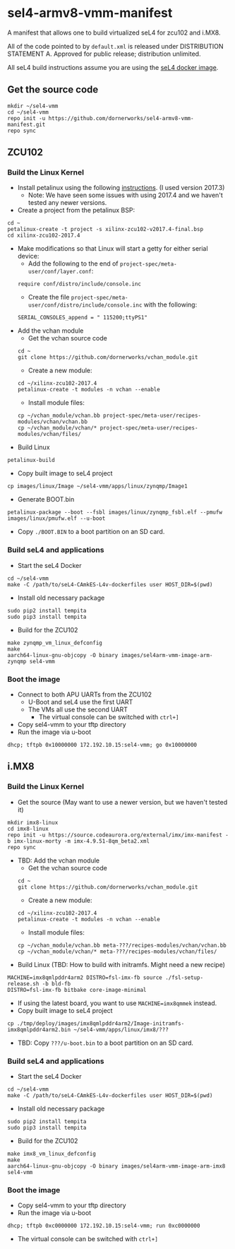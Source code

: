 # sel4-armv8-vmm-manifest
A manifest that allows one to build virtualized seL4 for zcu102 and i.MX8.

All of the code pointed to by `default.xml` is released under DISTRIBUTION STATEMENT A. Approved for public release; distribution unlimited.

All seL4 build instructions assume you are using the [seL4 docker image](https://github.com/SEL4PROJ/seL4-CAmkES-L4v-dockerfiles).

## Get the source code
```
mkdir ~/sel4-vmm
cd ~/sel4-vmm
repo init -u https://github.com/dornerworks/sel4-armv8-vmm-manifest.git
repo sync
```

## ZCU102

### Build the Linux Kernel
- Install petalinux using the following [instructions](https://xilinx-wiki.atlassian.net/wiki/spaces/A/pages/18841618/PetaLinux+Getting+Started). (I used version 2017.3)
  - Note: We have seen some issues with using 2017.4 and we haven't tested any newer versions.
- Create a project from the petalinux BSP:
```
cd ~
petalinux-create -t project -s xilinx-zcu102-v2017.4-final.bsp
cd xilinx-zcu102-2017.4
```
- Make modifications so that Linux will start a getty for either serial device:
  - Add the following to the end of `project-spec/meta-user/conf/layer.conf`:
  ```
  require conf/distro/include/console.inc
  ```
  - Create the file `project-spec/meta-user/conf/distro/include/console.inc` with the following:
  ```
  SERIAL_CONSOLES_append = " 115200;ttyPS1"
  ```
- Add the vchan module
  - Get the vchan source code
  ```
  cd ~
  git clone https://github.com/dornerworks/vchan_module.git
  ```
  - Create a new module:
  ```
  cd ~/xilinx-zcu102-2017.4
  petalinux-create -t modules -n vchan --enable
  ```
  - Install module files:
  ```
  cp ~/vchan_module/vchan.bb project-spec/meta-user/recipes-modules/vchan/vchan.bb
  cp ~/vchan_module/vchan/* project-spec/meta-user/recipes-modules/vchan/files/
  ```
- Build Linux
```
petalinux-build
```
- Copy built image to seL4 project
```
cp images/linux/Image ~/sel4-vmm/apps/linux/zynqmp/Image1
```
- Generate BOOT.bin
```
petalinux-package --boot --fsbl images/linux/zynqmp_fsbl.elf --pmufw images/linux/pmufw.elf --u-boot
```
- Copy `./BOOT.BIN` to a boot partition on an SD card.

### Build seL4 and applications
- Start the seL4 Docker
```
cd ~/sel4-vmm
make -C /path/to/seL4-CAmkES-L4v-dockerfiles user HOST_DIR=$(pwd)
```
- Install old necessary package
```
sudo pip2 install tempita
sudo pip3 install tempita
```
- Build for the ZCU102
```
make zynqmp_vm_linux_defconfig
make
aarch64-linux-gnu-objcopy -O binary images/sel4arm-vmm-image-arm-zynqmp sel4-vmm
```

### Boot the image
- Connect to both APU UARTs from the ZCU102
  - U-Boot and seL4 use the first UART
  - The VMs all use the second UART
    - The virtual console can be switched with `ctrl+]`
- Copy sel4-vmm to your tftp directory
- Run the image via u-boot
```
dhcp; tftpb 0x10000000 172.192.10.15:sel4-vmm; go 0x10000000
```

## i.MX8

### Build the Linux Kernel
- Get the source (May want to use a newer version, but we haven't tested it)
```
mkdir imx8-linux
cd imx8-linux
repo init -u https://source.codeaurora.org/external/imx/imx-manifest -b imx-linux-morty -m imx-4.9.51-8qm_beta2.xml
repo sync
```
- TBD: Add the vchan module
  - Get the vchan source code
  ```
  cd ~
  git clone https://github.com/dornerworks/vchan_module.git
  ```
  - Create a new module:
  ```
  cd ~/xilinx-zcu102-2017.4
  petalinux-create -t modules -n vchan --enable
  ```
  - Install module files:
  ```
  cp ~/vchan_module/vchan.bb meta-???/recipes-modules/vchan/vchan.bb
  cp ~/vchan_module/vchan/* meta-???/recipes-modules/vchan/files/
  ```
- Build Linux (TBD: How to build with initramfs. Might need a new recipe)
```
MACHINE=imx8qmlpddr4arm2 DISTRO=fsl-imx-fb source ./fsl-setup-release.sh -b bld-fb
DISTRO=fsl-imx-fb bitbake core-image-minimal
```
  - If using the latest board, you want to use `MACHINE=imx8qmmek` instead.
- Copy built image to seL4 project
```
cp ./tmp/deploy/images/imx8qmlpddr4arm2/Image-initramfs-imx8qmlpddr4arm2.bin ~/sel4-vmm/apps/linux/imx8/???
```
- TBD: Copy `???/u-boot.bin` to a boot partition on an SD card.

### Build seL4 and applications
- Start the seL4 Docker
```
cd ~/sel4-vmm
make -C /path/to/seL4-CAmkES-L4v-dockerfiles user HOST_DIR=$(pwd)
```
- Install old necessary package
```
sudo pip2 install tempita
sudo pip3 install tempita
```
- Build for the ZCU102
```
make imx8_vm_linux_defconfig
make
aarch64-linux-gnu-objcopy -O binary images/sel4arm-vmm-image-arm-imx8 sel4-vmm
```

### Boot the image
- Copy sel4-vmm to your tftp directory
- Run the image via u-boot
```
dhcp; tftpb 0xc0000000 172.192.10.15:sel4-vmm; run 0xc0000000
```
- The virtual console can be switched with `ctrl+]`

